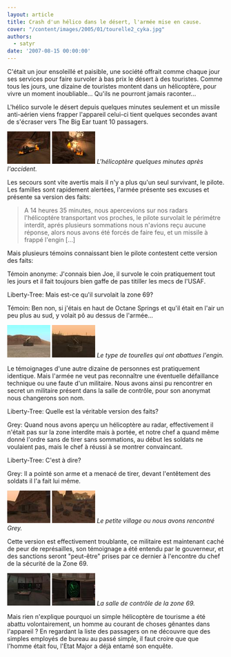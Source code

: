 ```yaml
---
layout: article
title: Crash d'un hélico dans le désert, l'armée mise en cause.
cover: "/content/images/2005/01/tourelle2_cyka.jpg"
authors:
  - satyr
date: '2007-08-15 00:00:00'
---
```


C'était un jour ensoleillé et paisible, une société offrait comme chaque jour ses services pour faire survoler à bas prix le désert à des touristes. Comme tous les jours, une dizaine de touristes montent dans un hélicoptère, pour vivre un moment inoubliable... Qu'ils ne pourront jamais raconter...

L'hélico survole le désert depuis quelques minutes seulement et un missile anti-aérien viens frapper l'appareil celui-ci tient quelques secondes avant de s'écraser vers The Big Ear tuant 10 passagers.

![](/content/images/2016/07/crash1_cyka_t.jpg)
![L'hélicoptère quelques minutes après l'accident.](/content/images/2016/07/crash2_cyka_t.jpg)
_L'hélicoptère quelques minutes après l'accident._

Les secours sont vite avertis mais il n'y a plus qu'un seul survivant, le pilote. Les familles sont rapidement alertées, l'armée présente ses excuses et présente sa version des faits:

> A 14 heures 35 minutes, nous apercevions sur nos radars l'hélicoptére transportant vos proches, le pilote survolait le périmétre interdit, aprés plusieurs sommations nous n'avions reçu aucune réponse, alors nous avons été forcés de faire feu, et un missile à frappé l'engin [...]

Mais plusieurs témoins connaissant bien le pilote contestent cette version des faits:

Témoin anonyme: J'connais bien Joe, il survole le coin pratiquement tout les jours et il fait toujours bien gaffe de pas titiller les mecs de l'USAF.

Liberty-Tree: Mais est-ce qu'il survolait la zone 69?

Témoin: Ben non, si j'étais en haut de Octane Springs et qu'il était en l'air un peu plus au sud, y volait pô au dessus de l'armée...

![](/content/images/2016/07/tourelle2_cyka_t.jpg)
![Le type de tourelles qui ont abattues l'engin.](/content/images/2016/07/tourelle1_cyka_t.jpg)
_Le type de tourelles qui ont abattues l'engin._

Le témoignages d'une autre dizaine de personnes est pratiquement identique. Mais l'armée ne veut pas reconnaître une éventuelle défaillance technique ou une faute d'un militaire. Nous avons ainsi pu rencontrer en secret un militaire présent dans la salle de contrôle, pour son anonymat nous changerons son nom.

Liberty-Tree: Quelle est la véritable version des faits?

Grey: Quand nous avons aperçu un hélicoptère au radar, effectivement il n'était pas sur la zone interdite mais à portée, et notre chef a quand même donné l'ordre sans de tirer sans sommations, au début les soldats ne voulaient pas, mais le chef à réussi à se montrer convaincant.

Liberty-Tree: C'est à dire?

Grey: Il a pointé son arme et a menacé de tirer, devant l'entêtement des soldats il l'a fait lui même.

![](/content/images/2016/07/lieu1_cyka_t.jpg)
![Le petite village ou nous avons rencontré Grey.](/content/images/2016/07/lieu2_cyka_t.jpg)
_Le petite village ou nous avons rencontré Grey._

Cette version est effectivement troublante, ce militaire est maintenant caché de peur de représailles, son témoignage a été entendu par le gouverneur, et des sanctions seront "peut-être" prises par ce dernier à l'encontre du chef de la sécurité de la Zone 69.

![](/content/images/2016/07/salle1_cyka_t.jpg)
![La salle de contrôle de la zone 69.](/content/images/2016/07/salle2_cyka_t.jpg)
_La salle de contrôle de la zone 69._

Mais rien n'explique pourquoi un simple hélicoptère de tourisme a été abattu volontairement, un homme au courant de choses gênantes dans l'appareil ? En regardant la liste des passagers on ne découvre que des simples employés de bureau au passé simple, il faut croire que que l'homme était fou, l'Etat Major a déjà entamé son enquête.